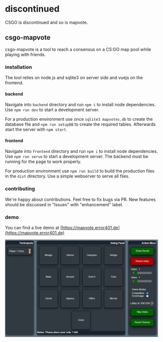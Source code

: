 # discontinued
CSGO is discontinued and so is mapvote.

## csgo-mapvote
csgo-mapvote is a tool to reach a consensus on a CS:GO map pool while playing with friends.

### installation
The tool relies on node.js and sqlite3 on server side and vuejs on the frontend.

#### backend
Navigate into `backend` directory and run ```npm i``` to install node dependencies.
Use `npm run dev` to start a development server.

For a production environment use once `sqlite3 mapvotes.db` to create the database file and `npm run setupDB` to create the required tables.
Afterwards start the  server with `npm start`.

#### frontend
Navigate into `frontend` directory and run ```npm i``` to install node dependencies.
Use `npm run serve` to start a development server.
The backend must be running for the page to work properly.

For production environment use `npm run build` to build the production files in the `dist` directory. Use a simple webserver to serve all files.

### contributing
We're happy about contributions. Feel free to fix bugs via PR. New features should be discussed in "Issues" with "enhancement" label.

### demo
You can find a live demo at [https://mapvote.error401.de](https://mapvote.error401.de)

![screenshot](https://github.com/error401de/csgo-mapvote/blob/master/docu/screenshot.png?raw=true)
